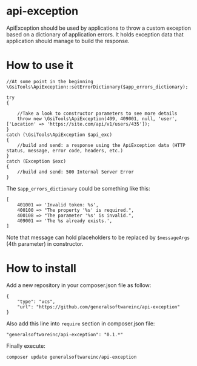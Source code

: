 # api-exception

ApiException should be used by applications to throw a custom exception based on a dictionary of application errors.
It holds exception data that application should manage to build the response.   
 
# How to use it
    
    //At some point in the beginning
    \GsiTools\ApiException::setErrorDictionary($app_errors_dictionary);
    
    try
    {
      
        //Take a look to constructor parameters to see more details
        throw new \GsiTools\ApiException(409, 409001, null, 'user', ['Location' => 'https://site.com/api/v1/users/435']);
    }
    catch (\GsiTools\ApiException $api_exc)
    {
        //build and send: a response using the ApiException data (HTTP status, message, error code, headers, etc.)
    }
    catch (Exception $exc)
    {
        //build and send: 500 Internal Server Error
    }

The `$app_errors_dictionary` could be something like this:

    [
        401001 => 'Invalid token: %s',
        400100 => "The property '%s' is required.",
        400108 => "The parameter '%s' is invalid.",
        409001 => 'The %s already exists.',
    ]
    
Note that message can hold placeholders to be replaced by `$messageArgs` (4th parameter) in constructor.

# How to install

Add a new repository in your composer.json file as follow:

    {
        "type": "vcs",
        "url": "https://github.com/generalsoftwareinc/api-exception"
    }

Also add this line into `require` section in composer.json file:

    "generalsoftwareinc/api-exception": "0.1.*"
    
Finally execute:

    composer update generalsoftwareinc/api-exception

